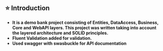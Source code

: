 ## ⭐ Introduction 
- **It is a demo bank project consisting of Entities, DataAccess, Business, Core and WebAPI layers. This project was written taking into account the layered architecture and SOLID principles.** 
- **Fluent Validation added for validation.**
- **Used swagger with swasbuckle for API documentation**